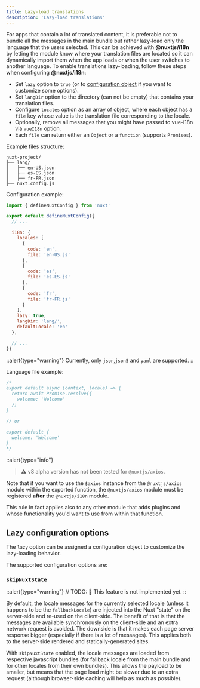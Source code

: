```yaml
---
title: Lazy-load translations
description: 'Lazy-load translations'
---
```


For apps that contain a lot of translated content, it is preferable not to bundle all the messages in the main bundle but rather lazy-load only the language that the users selected.
This can be achieved with **@nuxtjs/i18n** by letting the module know where your translation files are located so it can dynamically import them when the app loads or when the user switches to another language.
To enable translations lazy-loading, follow these steps when configuring **@nuxtjs/i18n**:

- Set `lazy` option to `true` (or to [configuration object](#lazy-configuration-options) if you want to customize some options).
- Set `langDir` option to the directory (can not be empty) that contains your translation files.
- Configure `locales` option as an array of object, where each object has a `file` key whose value is the translation file corresponding to the locale.
- Optionally, remove all messages that you might have passed to vue-i18n via `vueI18n` option.
- Each `file` can return either an `Object` or a `function` (supports `Promises`).

Example files structure:

```
nuxt-project/
├── lang/
│   ├── en-US.json
│   ├── es-ES.json
│   ├── fr-FR.json
├── nuxt.config.js
```

Configuration example:

```js {}[nuxt.config.js]
import { defineNuxtConfig } from 'nuxt'

export default defineNuxtConfig({
  // ...

  i18n: {
    locales: [
      {
        code: 'en',
        file: 'en-US.js'
      },
      {
        code: 'es',
        file: 'es-ES.js'
      },
      {
        code: 'fr',
        file: 'fr-FR.js'
      }
    ],
    lazy: true,
    langDir: 'lang/',
    defaultLocale: 'en'
  },

  // ...
})
```

::alert{type="warning"}
Currently, only `json`,`json5` and `yaml` are supported.
::

Language file example:

```js {}[lang/en-US.js]
/*
export default async (context, locale) => {
  return await Promise.resolve({
    welcome: 'Welcome'
  })
}

// or

export default {
  welcome: 'Welcome'
}
*/
```

::alert{type="info"}
> ⚠️ v8 alpha version has not been tested for `@nuxtjs/axios`.

Note that if you want to use the `$axios` instance from the `@nuxtjs/axios` module within the exported function, the `@nuxtjs/axios` module must be registered **after** the `@nuxtjs/i18n` module.

This rule in fact applies also to any other module that adds plugins and whose functionality you'd want to use from within that function.
</alert>

## Lazy configuration options

The `lazy` option can be assigned a configuration object to customize the lazy-loading behavior.

The supported configuration options are:

### `skipNuxtState`

::alert{type="warning"}
// TODO:
🚧 This feature is not implemented yet.
::

By default, the locale messages for the currently selected locale (unless it happens to be the `fallbackLocale`) are injected into the Nuxt "state" on the server-side and re-used on the client-side. The benefit of that is that the messages are available synchronously on the client-side and an extra network request is avoided. The downside is that it makes each page server response bigger (especially if there is a lot of messages). This applies both to the server-side rendered and statically-generated sites.

With `skipNuxtState` enabled, the locale messages are loaded from respective javascript bundles (for fallback locale from the main bundle and for other locales from their own bundles). This allows the payload to be smaller, but means that the page load might be slower due to an extra request (although browser-side caching will help as much as possible).
